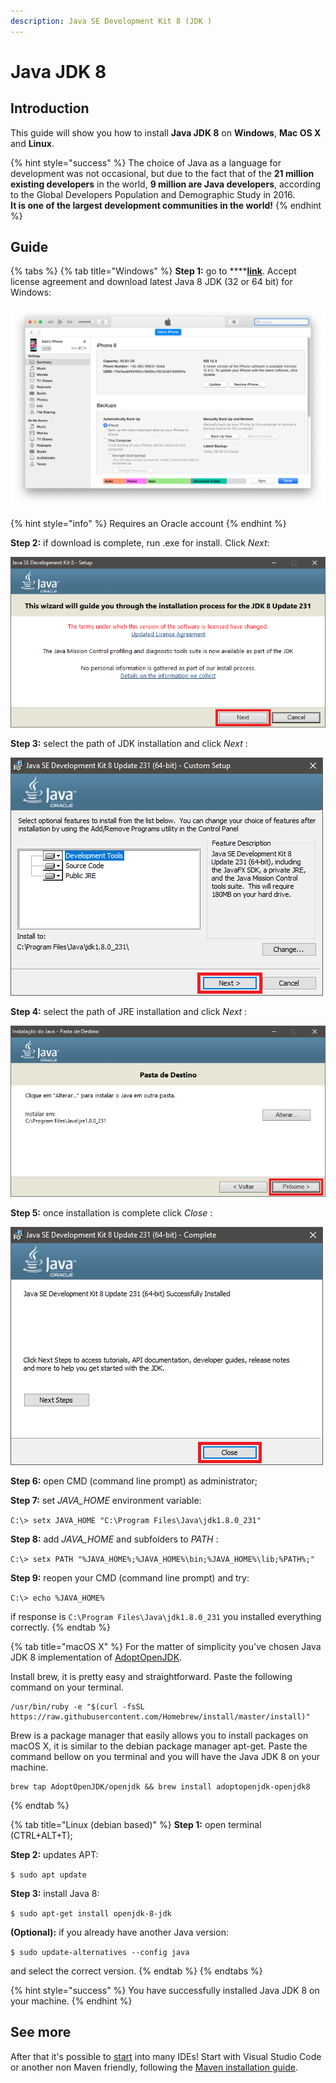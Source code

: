 ```yaml
---
description: Java SE Development Kit 8 (JDK )
---
```


# Java JDK 8

## Introduction

This guide will show you how to install **Java JDK 8** on **Windows**, **Mac OS X** and **Linux**.

{% hint style="success" %}
The choice of Java as a language for development was not occasional, but due to the fact that of the **21 million existing developers** in the world, **9 million are Java developers**, according to the Global Developers Population and Demographic Study in 2016.   
**It is one of the largest development communities in the world!**
{% endhint %}

## Guide

{% tabs %}
{% tab title="Windows" %}
**Step 1:** go to ****[**link**](https://www.oracle.com/java/technologies/javase/javase8u211-later-archive-downloads.html). Accept license agreement and download latest Java 8 JDK \(32 or 64 bit\) for Windows:

![](../../.gitbook/assets/image%20%2837%29.png)

{% hint style="info" %}
Requires an Oracle account
{% endhint %}

**Step 2:** if download is complete, run .exe for install. Click _Next_:

![](../../.gitbook/assets/step_2.png)

**Step 3:** select the path of JDK installation and click _Next_ :

![](../../.gitbook/assets/step_3.png)

**Step 4:** select the path of JRE installation and click _Next_ :

![](../../.gitbook/assets/step_4.png)

**Step 5:** once installation is complete click _Close_ :

![](../../.gitbook/assets/step_5.png)

**Step 6:** open CMD \(command line prompt\) as administrator;

**Step 7:** set _JAVA\_HOME_ environment variable:

`C:\> setx JAVA_HOME "C:\Program Files\Java\jdk1.8.0_231"`

**Step 8:** add  _JAVA\_HOME_ and subfolders to _PATH_ :

`C:\> setx PATH "%JAVA_HOME%;%JAVA_HOME%\bin;%JAVA_HOME%\lib;%PATH%;"`

**Step 9:** reopen  your CMD \(command line prompt\) and try:

`C:\> echo %JAVA_HOME%`

if response is `C:\Program Files\Java\jdk1.8.0_231` you installed everything correctly.
{% endtab %}

{% tab title="macOS X" %}
For the matter of simplicity you've chosen Java JDK 8 implementation of [AdoptOpenJDK](https://adoptopenjdk.net/).

Install brew, it is pretty easy and straightforward. Paste the following command on your terminal.

```text
/usr/bin/ruby -e "$(curl -fsSL https://raw.githubusercontent.com/Homebrew/install/master/install)"
```

Brew is a package manager that easily allows you to install packages on macOS X, it is similar to the debian package manager apt-get. Paste the command bellow on you terminal and you will have the Java JDK 8 on your machine.

```text
brew tap AdoptOpenJDK/openjdk && brew install adoptopenjdk-openjdk8
```
{% endtab %}

{% tab title="Linux \(debian based\)" %}
**Step 1:** open terminal \(CTRL+ALT+T\);

**Step 2:** updates APT:

`$ sudo apt update` 

**Step 3:** install Java 8:

`$ sudo apt-get install openjdk-8-jdk`

**\(Optional\):** if you already have another Java version:

`$ sudo update-alternatives --config java`

and select the correct version.
{% endtab %}
{% endtabs %}

{% hint style="success" %}
You have successfully installed Java JDK 8 on your machine.
{% endhint %}

## See more

After that it's possible to [start](https://totalcross.gitbook.io/playbook/learn-totalcross/getting-started/) into many IDEs! Start with Visual Studio Code or another non Maven friendly, following the [Maven installation guide](https://totalcross.gitbook.io/playbook/learn-totalcross/basic-requirements/maven/).

